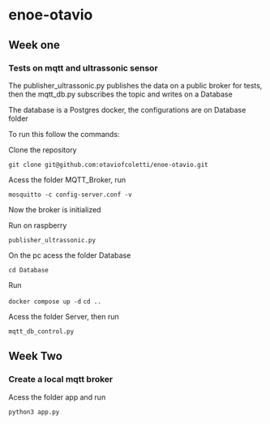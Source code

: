 # enoe-otavio


## Week one

### Tests on mqtt and ultrassonic sensor

The publisher_ultrassonic.py publishes the data on a public broker for tests, then the mqtt_db.py subscribes the topic and writes on a Database

The database is a Postgres docker, the configurations are on Database folder

To run this follow the commands:

Clone the repository

```git clone git@github.com:otaviofcoletti/enoe-otavio.git```

Acess the folder MQTT_Broker, run

```
mosquitto -c config-server.conf -v
```

Now the broker is initialized



Run on raspberry

```publisher_ultrassonic.py```

On the pc acess the folder Database

```cd Database```

Run 

```docker compose up -d```
```cd ..```

Acess the folder Server, then run

```
mqtt_db_control.py
```

## Week Two

### Create a local mqtt broker

Acess the folder app and run

```
python3 app.py
```




